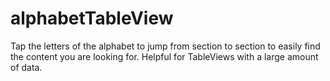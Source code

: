 # alphabetTableView

Tap the letters of the alphabet to jump from section to section to easily find the content you are looking for. 
Helpful for TableViews with a large amount of data. 

